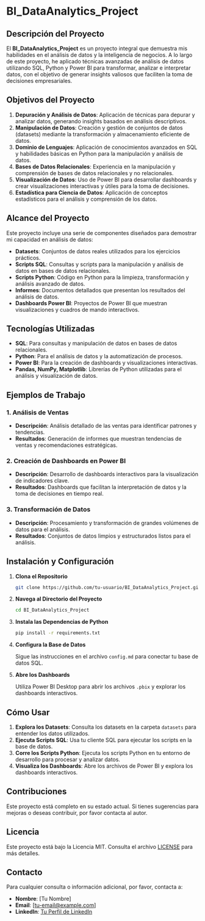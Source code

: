 # BI_DataAnalytics_Project

## Descripción del Proyecto

El **BI_DataAnalytics_Project** es un proyecto integral que demuestra mis habilidades en el análisis de datos y la inteligencia de negocios. A lo largo de este proyecto, he aplicado técnicas avanzadas de análisis de datos utilizando SQL, Python y Power BI para transformar, analizar e interpretar datos, con el objetivo de generar insights valiosos que faciliten la toma de decisiones empresariales.

## Objetivos del Proyecto

1. **Depuración y Análisis de Datos**: Aplicación de técnicas para depurar y analizar datos, generando insights basados en análisis descriptivos.
2. **Manipulación de Datos**: Creación y gestión de conjuntos de datos (datasets) mediante la transformación y almacenamiento eficiente de datos.
3. **Dominio de Lenguajes**: Aplicación de conocimientos avanzados en SQL y habilidades básicas en Python para la manipulación y análisis de datos.
4. **Bases de Datos Relacionales**: Experiencia en la manipulación y comprensión de bases de datos relacionales y no relacionales.
5. **Visualización de Datos**: Uso de Power BI para desarrollar dashboards y crear visualizaciones interactivas y útiles para la toma de decisiones.
6. **Estadística para Ciencia de Datos**: Aplicación de conceptos estadísticos para el análisis y comprensión de los datos.

## Alcance del Proyecto

Este proyecto incluye una serie de componentes diseñados para demostrar mi capacidad en análisis de datos:

- **Datasets**: Conjuntos de datos reales utilizados para los ejercicios prácticos.
- **Scripts SQL**: Consultas y scripts para la manipulación y análisis de datos en bases de datos relacionales.
- **Scripts Python**: Código en Python para la limpieza, transformación y análisis avanzado de datos.
- **Informes**: Documentos detallados que presentan los resultados del análisis de datos.
- **Dashboards Power BI**: Proyectos de Power BI que muestran visualizaciones y cuadros de mando interactivos.

## Tecnologías Utilizadas

- **SQL**: Para consultas y manipulación de datos en bases de datos relacionales.
- **Python**: Para el análisis de datos y la automatización de procesos.
- **Power BI**: Para la creación de dashboards y visualizaciones interactivas.
- **Pandas, NumPy, Matplotlib**: Librerías de Python utilizadas para el análisis y visualización de datos.

## Ejemplos de Trabajo

### 1. Análisis de Ventas

- **Descripción**: Análisis detallado de las ventas para identificar patrones y tendencias.
- **Resultados**: Generación de informes que muestran tendencias de ventas y recomendaciones estratégicas.

### 2. Creación de Dashboards en Power BI

- **Descripción**: Desarrollo de dashboards interactivos para la visualización de indicadores clave.
- **Resultados**: Dashboards que facilitan la interpretación de datos y la toma de decisiones en tiempo real.

### 3. Transformación de Datos

- **Descripción**: Procesamiento y transformación de grandes volúmenes de datos para el análisis.
- **Resultados**: Conjuntos de datos limpios y estructurados listos para el análisis.

## Instalación y Configuración

1. **Clona el Repositorio**

    ```bash
    git clone https://github.com/tu-usuario/BI_DataAnalytics_Project.git
    ```

2. **Navega al Directorio del Proyecto**

    ```bash
    cd BI_DataAnalytics_Project
    ```

3. **Instala las Dependencias de Python**

    ```bash
    pip install -r requirements.txt
    ```

4. **Configura la Base de Datos**

    Sigue las instrucciones en el archivo `config.md` para conectar tu base de datos SQL.

5. **Abre los Dashboards**

    Utiliza Power BI Desktop para abrir los archivos `.pbix` y explorar los dashboards interactivos.

## Cómo Usar

1. **Explora los Datasets**: Consulta los datasets en la carpeta `datasets` para entender los datos utilizados.
2. **Ejecuta Scripts SQL**: Usa tu cliente SQL para ejecutar los scripts en la base de datos.
3. **Corre los Scripts Python**: Ejecuta los scripts Python en tu entorno de desarrollo para procesar y analizar datos.
4. **Visualiza los Dashboards**: Abre los archivos de Power BI y explora los dashboards interactivos.

## Contribuciones

Este proyecto está completo en su estado actual. Si tienes sugerencias para mejoras o deseas contribuir, por favor contacta al autor.

## Licencia

Este proyecto está bajo la Licencia MIT. Consulta el archivo [LICENSE](LICENSE) para más detalles.

## Contacto

Para cualquier consulta o información adicional, por favor, contacta a:

- **Nombre**: [Tu Nombre]
- **Email**: [tu-email@example.com]
- **LinkedIn**: [Tu Perfil de LinkedIn](https://www.linkedin.com/in/tu-perfil)
